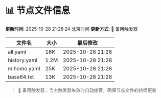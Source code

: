 # 📊 节点文件信息

**更新时间**: 2025-10-28 21:28:24 北京时间
**更新方式**: 🔄 备用触发器

| 文件名 | 大小 | 最后修改 |
|--------|------|----------|
| all.yaml | 16K | 2025-10-28 21:28 |
| history.yaml | 1.2M | 2025-10-28 21:28 |
| mihomo.yaml | 25K | 2025-10-28 21:28 |
| base64.txt | 13K | 2025-10-28 21:28 |

> 🔄 备用触发器：当主触发器失效时自动接管，确保节点文件的持续更新
